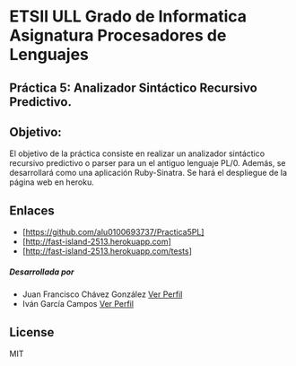 # ETSII ULL Grado de Informatica Asignatura Procesadores de Lenguajes

## Práctica 5: Analizador Sintáctico Recursivo Predictivo.

## Objetivo:

El objetivo de la práctica consiste en realizar un analizador sintáctico recursivo predictivo o parser para un el antiguo lenguaje PL/0. Además, se desarrollará como una aplicación Ruby-Sinatra. Se hará el despliegue de la página web en heroku.



Enlaces
--------------
- [https://github.com/alu0100693737/Practica5PL]
- [http://fast-island-2513.herokuapp.com]
- [http://fast-island-2513.herokuapp.com/tests]
 


##### Desarrollada por

*  Juan Francisco Chávez González  [Ver Perfil][1]
*  Iván García Campos  [Ver Perfil][2]


License
----

MIT


[1]:https://github.com/alu0100401165
[2]:https://github.com/alu0100693737

